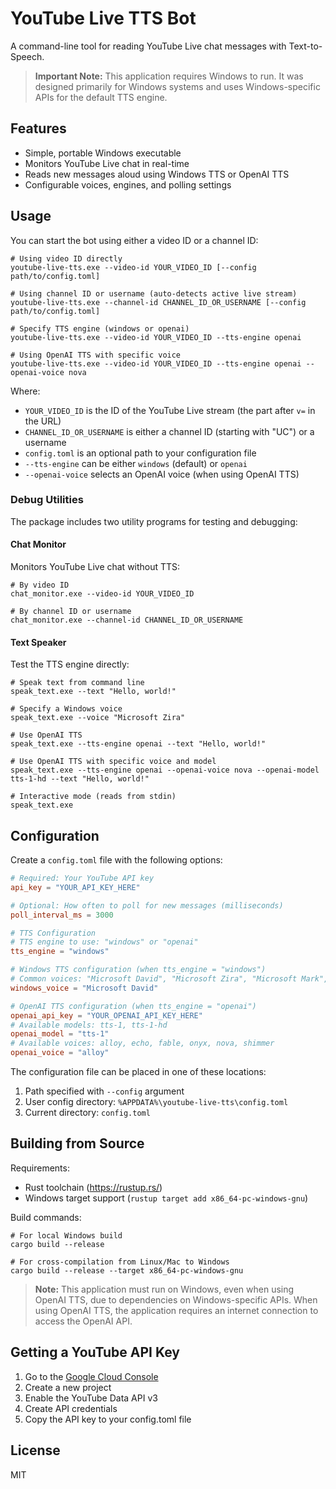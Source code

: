 # YouTube Live TTS Bot

A command-line tool for reading YouTube Live chat messages with Text-to-Speech.

> **Important Note:** This application requires Windows to run. It was designed primarily for Windows systems and uses Windows-specific APIs for the default TTS engine.

## Features

- Simple, portable Windows executable
- Monitors YouTube Live chat in real-time
- Reads new messages aloud using Windows TTS or OpenAI TTS
- Configurable voices, engines, and polling settings

## Usage

You can start the bot using either a video ID or a channel ID:

```
# Using video ID directly
youtube-live-tts.exe --video-id YOUR_VIDEO_ID [--config path/to/config.toml]

# Using channel ID or username (auto-detects active live stream)
youtube-live-tts.exe --channel-id CHANNEL_ID_OR_USERNAME [--config path/to/config.toml]

# Specify TTS engine (windows or openai)
youtube-live-tts.exe --video-id YOUR_VIDEO_ID --tts-engine openai

# Using OpenAI TTS with specific voice
youtube-live-tts.exe --video-id YOUR_VIDEO_ID --tts-engine openai --openai-voice nova
```

Where:
- `YOUR_VIDEO_ID` is the ID of the YouTube Live stream (the part after `v=` in the URL)
- `CHANNEL_ID_OR_USERNAME` is either a channel ID (starting with "UC") or a username
- `config.toml` is an optional path to your configuration file
- `--tts-engine` can be either `windows` (default) or `openai`
- `--openai-voice` selects an OpenAI voice (when using OpenAI TTS)

### Debug Utilities

The package includes two utility programs for testing and debugging:

#### Chat Monitor

Monitors YouTube Live chat without TTS:

```
# By video ID
chat_monitor.exe --video-id YOUR_VIDEO_ID

# By channel ID or username
chat_monitor.exe --channel-id CHANNEL_ID_OR_USERNAME
```

#### Text Speaker

Test the TTS engine directly:

```
# Speak text from command line
speak_text.exe --text "Hello, world!"

# Specify a Windows voice
speak_text.exe --voice "Microsoft Zira"

# Use OpenAI TTS
speak_text.exe --tts-engine openai --text "Hello, world!"

# Use OpenAI TTS with specific voice and model
speak_text.exe --tts-engine openai --openai-voice nova --openai-model tts-1-hd --text "Hello, world!"

# Interactive mode (reads from stdin)
speak_text.exe
```

## Configuration

Create a `config.toml` file with the following options:

```toml
# Required: Your YouTube API key
api_key = "YOUR_API_KEY_HERE"

# Optional: How often to poll for new messages (milliseconds)
poll_interval_ms = 3000

# TTS Configuration
# TTS engine to use: "windows" or "openai"
tts_engine = "windows"

# Windows TTS configuration (when tts_engine = "windows")
# Common voices: "Microsoft David", "Microsoft Zira", "Microsoft Mark", etc.
windows_voice = "Microsoft David"

# OpenAI TTS configuration (when tts_engine = "openai")
openai_api_key = "YOUR_OPENAI_API_KEY_HERE"
# Available models: tts-1, tts-1-hd
openai_model = "tts-1"
# Available voices: alloy, echo, fable, onyx, nova, shimmer
openai_voice = "alloy"
```

The configuration file can be placed in one of these locations:
1. Path specified with `--config` argument
2. User config directory: `%APPDATA%\youtube-live-tts\config.toml`
3. Current directory: `config.toml`

## Building from Source

Requirements:
- Rust toolchain (https://rustup.rs/)
- Windows target support (`rustup target add x86_64-pc-windows-gnu`)

Build commands:

```
# For local Windows build
cargo build --release

# For cross-compilation from Linux/Mac to Windows
cargo build --release --target x86_64-pc-windows-gnu
```

> **Note:** This application must run on Windows, even when using OpenAI TTS, due to dependencies on Windows-specific APIs. When using OpenAI TTS, the application requires an internet connection to access the OpenAI API.

## Getting a YouTube API Key

1. Go to the [Google Cloud Console](https://console.cloud.google.com/)
2. Create a new project
3. Enable the YouTube Data API v3
4. Create API credentials
5. Copy the API key to your config.toml file

## License

MIT
